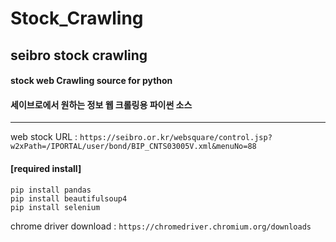# Stock_Crawling
## seibro stock crawling
#### stock web Crawling source for python
#### 세이브로에서 원하는 정보 웹 크롤링용 파이썬 소스
--------------
 
web stock URL :
`https://seibro.or.kr/websquare/control.jsp?w2xPath=/IPORTAL/user/bond/BIP_CNTS03005V.xml&menuNo=88`
 
#### [required install]
```
pip install pandas
pip install beautifulsoup4
pip install selenium
```
 
chrome driver download : 
  `https://chromedriver.chromium.org/downloads`

